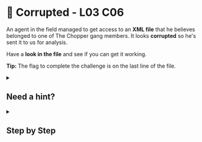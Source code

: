 # 👹 Corrupted - L03 C06

An agent in the field managed to get access to an **XML file** that he believes belonged to one of The Chopper gang members. It looks **corrupted** so he's sent it to us for analysis.

Have a **look in the file** and see if you can get it working.

**Tip:** The flag to complete the challenge is on the last line of the file.

<details><summary>

## Need a hint?</summary>

```txt
💡 Hint: Hmm, if you just open the file in your browser it shows an error.
   But maybe you don't need to actually see the output of the XML file.
   Perhaps try looking at the source code by using Developer Tools or right-clicking and
   selecting "View source".
```

</details>

<details><summary>

## Step by Step</summary>

- Download the file and open it
- A website should pop up and right clicking it to view the source code will reveal the flag at the last line of code with the flag between `<flag> </flag>` tags.

![picture of the last line](/assets/corrupted1.png)

</details>
